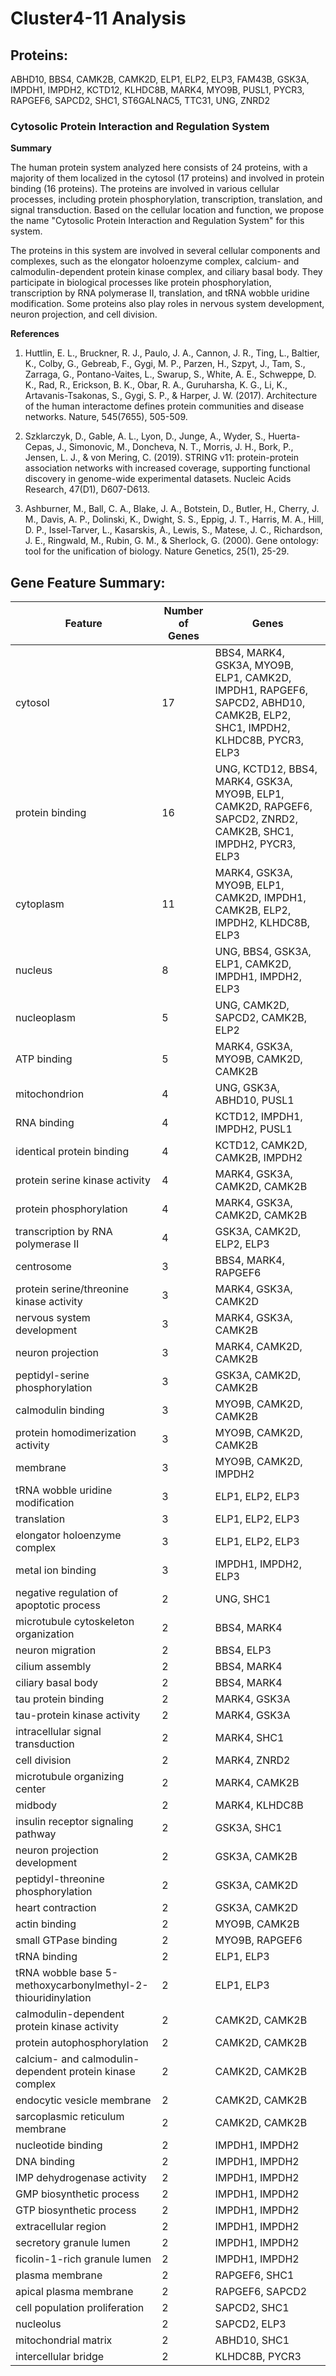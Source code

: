 # Cluster4-11 Analysis

## Proteins: 

ABHD10, BBS4, CAMK2B, CAMK2D, ELP1, ELP2, ELP3, FAM43B, GSK3A, IMPDH1, IMPDH2, KCTD12, KLHDC8B, MARK4, MYO9B, PUSL1, PYCR3, RAPGEF6, SAPCD2, SHC1, ST6GALNAC5, TTC31, UNG, ZNRD2

### Cytosolic Protein Interaction and Regulation System

**Summary**

The human protein system analyzed here consists of 24 proteins, with a majority of them localized in the cytosol (17 proteins) and involved in protein binding (16 proteins). The proteins are involved in various cellular processes, including protein phosphorylation, transcription, translation, and signal transduction. Based on the cellular location and function, we propose the name "Cytosolic Protein Interaction and Regulation System" for this system.

The proteins in this system are involved in several cellular components and complexes, such as the elongator holoenzyme complex, calcium- and calmodulin-dependent protein kinase complex, and ciliary basal body. They participate in biological processes like protein phosphorylation, transcription by RNA polymerase II, translation, and tRNA wobble uridine modification. Some proteins also play roles in nervous system development, neuron projection, and cell division.

**References**

1. Huttlin, E. L., Bruckner, R. J., Paulo, J. A., Cannon, J. R., Ting, L., Baltier, K., Colby, G., Gebreab, F., Gygi, M. P., Parzen, H., Szpyt, J., Tam, S., Zarraga, G., Pontano-Vaites, L., Swarup, S., White, A. E., Schweppe, D. K., Rad, R., Erickson, B. K., Obar, R. A., Guruharsha, K. G., Li, K., Artavanis-Tsakonas, S., Gygi, S. P., & Harper, J. W. (2017). Architecture of the human interactome defines protein communities and disease networks. Nature, 545(7655), 505-509.

2. Szklarczyk, D., Gable, A. L., Lyon, D., Junge, A., Wyder, S., Huerta-Cepas, J., Simonovic, M., Doncheva, N. T., Morris, J. H., Bork, P., Jensen, L. J., & von Mering, C. (2019). STRING v11: protein-protein association networks with increased coverage, supporting functional discovery in genome-wide experimental datasets. Nucleic Acids Research, 47(D1), D607-D613.

3. Ashburner, M., Ball, C. A., Blake, J. A., Botstein, D., Butler, H., Cherry, J. M., Davis, A. P., Dolinski, K., Dwight, S. S., Eppig, J. T., Harris, M. A., Hill, D. P., Issel-Tarver, L., Kasarskis, A., Lewis, S., Matese, J. C., Richardson, J. E., Ringwald, M., Rubin, G. M., & Sherlock, G. (2000). Gene ontology: tool for the unification of biology. Nature Genetics, 25(1), 25-29.

## Gene Feature Summary: 

| Feature | Number of Genes | Genes |
| --- | --- | --- |
| cytosol | 17 | BBS4, MARK4, GSK3A, MYO9B, ELP1, CAMK2D, IMPDH1, RAPGEF6, SAPCD2, ABHD10, CAMK2B, ELP2, SHC1, IMPDH2, KLHDC8B, PYCR3, ELP3 |
| protein binding | 16 | UNG, KCTD12, BBS4, MARK4, GSK3A, MYO9B, ELP1, CAMK2D, RAPGEF6, SAPCD2, ZNRD2, CAMK2B, SHC1, IMPDH2, PYCR3, ELP3 |
| cytoplasm | 11 | MARK4, GSK3A, MYO9B, ELP1, CAMK2D, IMPDH1, CAMK2B, ELP2, IMPDH2, KLHDC8B, ELP3 |
| nucleus | 8 | UNG, BBS4, GSK3A, ELP1, CAMK2D, IMPDH1, IMPDH2, ELP3 |
| nucleoplasm | 5 | UNG, CAMK2D, SAPCD2, CAMK2B, ELP2 |
| ATP binding | 5 | MARK4, GSK3A, MYO9B, CAMK2D, CAMK2B |
| mitochondrion | 4 | UNG, GSK3A, ABHD10, PUSL1 |
| RNA binding | 4 | KCTD12, IMPDH1, IMPDH2, PUSL1 |
| identical protein binding | 4 | KCTD12, CAMK2D, CAMK2B, IMPDH2 |
| protein serine kinase activity | 4 | MARK4, GSK3A, CAMK2D, CAMK2B |
| protein phosphorylation | 4 | MARK4, GSK3A, CAMK2D, CAMK2B |
|  transcription by RNA polymerase II | 4 | GSK3A, CAMK2D, ELP2, ELP3 |
| centrosome | 3 | BBS4, MARK4, RAPGEF6 |
| protein serine/threonine kinase activity | 3 | MARK4, GSK3A, CAMK2D |
| nervous system development | 3 | MARK4, GSK3A, CAMK2B |
| neuron projection | 3 | MARK4, CAMK2D, CAMK2B |
| peptidyl-serine phosphorylation | 3 | GSK3A, CAMK2D, CAMK2B |
| calmodulin binding | 3 | MYO9B, CAMK2D, CAMK2B |
| protein homodimerization activity | 3 | MYO9B, CAMK2D, CAMK2B |
| membrane | 3 | MYO9B, CAMK2D, IMPDH2 |
| tRNA wobble uridine modification | 3 | ELP1, ELP2, ELP3 |
|  translation | 3 | ELP1, ELP2, ELP3 |
| elongator holoenzyme complex | 3 | ELP1, ELP2, ELP3 |
| metal ion binding | 3 | IMPDH1, IMPDH2, ELP3 |
| negative regulation of apoptotic process | 2 | UNG, SHC1 |
| microtubule cytoskeleton organization | 2 | BBS4, MARK4 |
| neuron migration | 2 | BBS4, ELP3 |
|  cilium assembly | 2 | BBS4, MARK4 |
| ciliary basal body | 2 | BBS4, MARK4 |
| tau protein binding | 2 | MARK4, GSK3A |
| tau-protein kinase activity | 2 | MARK4, GSK3A |
| intracellular signal transduction | 2 | MARK4, SHC1 |
| cell division | 2 | MARK4, ZNRD2 |
| microtubule organizing center | 2 | MARK4, CAMK2B |
| midbody | 2 | MARK4, KLHDC8B |
| insulin receptor signaling pathway | 2 | GSK3A, SHC1 |
|  neuron projection development | 2 | GSK3A, CAMK2B |
| peptidyl-threonine phosphorylation | 2 | GSK3A, CAMK2D |
|  heart contraction | 2 | GSK3A, CAMK2D |
| actin binding | 2 | MYO9B, CAMK2B |
| small GTPase binding | 2 | MYO9B, RAPGEF6 |
| tRNA binding | 2 | ELP1, ELP3 |
| tRNA wobble base 5-methoxycarbonylmethyl-2-thiouridinylation | 2 | ELP1, ELP3 |
| calmodulin-dependent protein kinase activity | 2 | CAMK2D, CAMK2B |
| protein autophosphorylation | 2 | CAMK2D, CAMK2B |
| calcium- and calmodulin-dependent protein kinase complex | 2 | CAMK2D, CAMK2B |
| endocytic vesicle membrane | 2 | CAMK2D, CAMK2B |
| sarcoplasmic reticulum membrane | 2 | CAMK2D, CAMK2B |
| nucleotide binding | 2 | IMPDH1, IMPDH2 |
| DNA binding | 2 | IMPDH1, IMPDH2 |
| IMP dehydrogenase activity | 2 | IMPDH1, IMPDH2 |
| GMP biosynthetic process | 2 | IMPDH1, IMPDH2 |
| GTP biosynthetic process | 2 | IMPDH1, IMPDH2 |
| extracellular region | 2 | IMPDH1, IMPDH2 |
| secretory granule lumen | 2 | IMPDH1, IMPDH2 |
| ficolin-1-rich granule lumen | 2 | IMPDH1, IMPDH2 |
| plasma membrane | 2 | RAPGEF6, SHC1 |
| apical plasma membrane | 2 | RAPGEF6, SAPCD2 |
|  cell population proliferation | 2 | SAPCD2, SHC1 |
| nucleolus | 2 | SAPCD2, ELP3 |
| mitochondrial matrix | 2 | ABHD10, SHC1 |
| intercellular bridge | 2 | KLHDC8B, PYCR3 |


